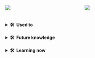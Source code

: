 
<div>
  <img src="https://github-readme-stats.vercel.app/api?username=artking28&amp;show_icons=true&amp;theme=gotham&amp;include_all_commits=true&amp;count_private=true" style="display: inline-block;width: 49.5%;">
  <img src="https://github-readme-stats.vercel.app/api/top-langs/?username=artking28&amp;layout=compact&amp;langs_count=7&amp;theme=gotham" style="display: inline-block;width: 49.5%;">
</div>
</br>
</br>
<details>
    <summary><b>🛠️&nbsp;&nbsp;Used&nbsp;to</b></summary>
    <br/>
    <p align="left">
        <a href="https://www.java.com/pt-BR/" target="_blank">
            <img src="https://raw.githubusercontent.com/devicons/devicon/master/icons/java/java-original.svg"
                 width="40" height="40"/>
        </a>
        <a href="https://maven.apache.org/" target="_blank">
            <img src="https://upload.wikimedia.org/wikipedia/commons/7/7e/Apache_Feather_Logo.svg"
                 width="40" height="40"/>
        </a>
        <a href="https://www.w3.org/html/" target="_blank">
            <img src="https://raw.githubusercontent.com/devicons/devicon/master/icons/html5/html5-original-wordmark.svg"
                 width="40" height="40"/>
        </a>
        <a href="https://www.w3schools.com/css/" target="_blank">
            <img src="https://raw.githubusercontent.com/devicons/devicon/master/icons/css3/css3-original-wordmark.svg"
                 width="40" height="40"/>
        </a>
        <a href="https://developer.mozilla.org/en-US/docs/Web/JavaScript" target="_blank">
            <img src="https://raw.githubusercontent.com/devicons/devicon/master/icons/javascript/javascript-original.svg"
                 width="40" height="40"/>
        </a>
        <a href="https://angular.io" target="_blank">
            <img src="https://angular.io/assets/images/logos/angular/angular.svg" width="40"
                 height="40"/>
        </a>
        <a href="https://spring.io/projects/spring-boot" target="_blank">
            <img src="https://raw.githubusercontent.com/devicons/devicon/master/icons/spring/spring-original.svg"
                 width="40" height="40"/>
        </a>
        <a href="https://www.npmjs.com/" target="_blank">
             <img src="https://cdn.jsdelivr.net/gh/devicons/devicon/icons/npm/npm-original-wordmark.svg" 
                 width="40" height="40"/>
        </a>
        <a href="https://postman.com" target="_blank">
            <img src="https://www.vectorlogo.zone/logos/getpostman/getpostman-icon.svg" width="40"
                 height="40"/>
        </a>
        <a href="https://www.typescriptlang.org/" target="_blank">
            <img src="https://raw.githubusercontent.com/devicons/devicon/master/icons/typescript/typescript-original.svg"
                 width="40" height="40"/>
        </a>
        <a href="https://git-scm.com/" target="_blank">
            <img src="https://www.vectorlogo.zone/logos/git-scm/git-scm-icon.svg" alt="git" width="40" height="40"/>
        </a>
        <a href="https://www.mysql.com/" target="_blank">
            <img src="https://raw.githubusercontent.com/devicons/devicon/master/icons/mysql/mysql-original.svg"
                 width="40" height="40"/>
        </a>
        <a href="https://hibernate.org/" target="_blank">
            <img src="https://cdn.worldvectorlogo.com/logos/hibernate.svg"
                 width="40" height="40"/>
        </a>
    </p>
</details>
</br>
<details>
    <summary><b>🛠️&nbsp;&nbsp;Future&nbsp;knowledge</b>
    </summary>
    <br/>
    <p align="left">
        <a href="https://elixir-lang.org/" target="_blank">
            <img src="https://raw.githubusercontent.com/devicons/devicon/master/icons/elixir/elixir-original.svg"
                 width="40" height="40"/>
        </a>
        <a href="https://developer.apple.com/swift/" target="_blank">
            <img src="https://raw.githubusercontent.com/devicons/devicon/master/icons/swift/swift-original.svg"
                 width="40" height="40"/>
        </a>
        <a href="https://developer.android.com/kotlin/learn?hl=pt-br" target="_blank">
            <img src="https://raw.githubusercontent.com/devicons/devicon/master/icons/kotlin/kotlin-original.svg"
                 width="40" height="40"/>
        </a>
        <a href="https://grafana.com" target="_blank">
            <img src="https://www.vectorlogo.zone/logos/grafana/grafana-icon.svg" alt="grafana" width="40"
                 height="40"/>
        </a>
        <a href="https://kubernetes.io" target="_blank">
            <img src="https://www.vectorlogo.zone/logos/kubernetes/kubernetes-icon.svg" alt="kubernetes" width="40"
                 height="40"/>
        </a>
        <a href="https://reactnative.dev/" target="_blank">
            <img src="https://raw.githubusercontent.com/devicons/devicon/master/icons/react/react-original.svg"
                 width="40" height="40"/>
        </a>
        <a href="https://vuejs.org/" target="_blank">
            <img src="https://raw.githubusercontent.com/devicons/devicon/master/icons/vuejs/vuejs-original.svg"
                 width="40" height="40"/>
        </a>
        <a href="https://www.phoenixframework.org/" target="_blank">
            <img src="https://raw.githubusercontent.com/devicons/devicon/master/icons/phoenix/phoenix-original.svg"
                 width="40" height="40"/>
        </a>
    </p>
</details>
</br>
<details>
    <summary><b>🛠️&nbsp;&nbsp;Learning now&nbsp;</b>
    </summary>
    <br/>
    <p align="left">
        <a href="https://www.docker.com/" target="_blank">
            <img src="https://raw.githubusercontent.com/devicons/devicon/master/icons/docker/docker-original.svg"
                 width="40" height="40"/>
        </a>
        <a href="https://go.dev/" target="_blank">
            <img src="https://raw.githubusercontent.com/devicons/devicon/master/icons/go/go-original.svg"
                 width="40" height="40"/>
        </a>
        <a href="https://www.mongodb.com/" target="_blank">
            <img src="https://raw.githubusercontent.com/devicons/devicon/master/icons/mongodb/mongodb-original.svg"
                 width="40" height="40"/>
        </a>
        <a href="https://go.dev/](https://www.cprogramming.com" target="_blank">
            <img src="https://cdn.jsdelivr.net/gh/devicons/devicon/icons/c/c-original.svg"
                 width="40" height="40"/>
        </a>
        <a href="https://graphql.org/" target="_blank">
            <img src="https://cdn.jsdelivr.net/gh/devicons/devicon/icons/graphql/graphql-plain.svg"
                 width="40" height="40"/>
        </a>
    </p>
</details>
